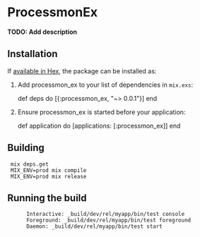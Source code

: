 # ProcessmonEx

**TODO: Add description**

## Installation

If [available in Hex](https://hex.pm/docs/publish), the package can be installed as:

  1. Add processmon_ex to your list of dependencies in `mix.exs`:

        def deps do
          [{:processmon_ex, "~> 0.0.1"}]
        end

  2. Ensure processmon_ex is started before your application:

        def application do
          [applications: [:processmon_ex]]
        end


## Building

```
 mix deps.get
 MIX_ENV=prod mix compile
 MIX_ENV=prod mix release

```

## Running the build
```
      Interactive: _build/dev/rel/myapp/bin/test console
      Foreground: _build/dev/rel/myapp/bin/test foreground
      Daemon: _build/dev/rel/myapp/bin/test start
```